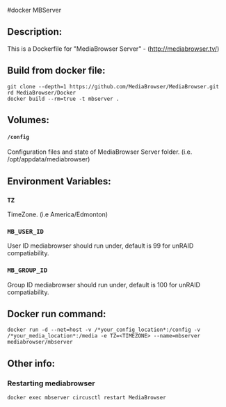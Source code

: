 #docker MBServer

## Description:

This is a Dockerfile for "MediaBrowser Server" - (http://mediabrowser.tv/)

## Build from docker file:

```
git clone --depth=1 https://github.com/MediaBrowser/MediaBrowser.git 
rd MediaBrowser/Docker
docker build --rm=true -t mbserver . 
```

## Volumes:

#### `/config`

Configuration files and state of MediaBrowser Server folder. (i.e. /opt/appdata/mediabrowser)

## Environment Variables:

### `TZ`

TimeZone. (i.e America/Edmonton)

### `MB_USER_ID`

User ID mediabrowser should run under, default is 99 for unRAID compatiability.

### `MB_GROUP_ID`

Group ID mediabrowser should run under, default is 100 for unRAID compatiability.

## Docker run command:

```
docker run -d --net=host -v /*your_config_location*:/config -v /*your_media_location*:/media -e TZ=<TIMEZONE> --name=mbserver mediabrowser/mbserver

```

## Other info:

### Restarting mediabrowser

```
docker exec mbserver circusctl restart MediaBrowser
```	
